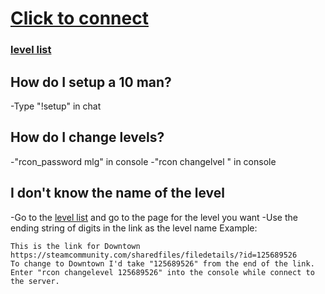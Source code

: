 # [Click to connect]
[Click to connect]: steam://connect/mlg.gamergod.net:28748/mlg
### [level list]
[level list]: https://steamcommunity.com/sharedfiles/filedetails/?id=796751913

## How do I setup a 10 man?
-Type "!setup" in chat

## How do I change levels?
-"rcon_password mlg" in console
-"rcon changelvel <name of level you want>" in console

## I don't know the name of the level
-Go to the [level list] and go to the page for the level you want
-Use the ending string of digits in the link as the level name
Example:
```
This is the link for Downtown https://steamcommunity.com/sharedfiles/filedetails/?id=125689526
To change to Downtown I'd take "125689526" from the end of the link.
Enter "rcon changelevel 125689526" into the console while connect to the server.
```
